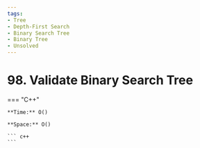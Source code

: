 ```yaml
---
tags:
- Tree
- Depth-First Search
- Binary Search Tree
- Binary Tree
- Unsolved
---
```



# 98. Validate Binary Search Tree

=== "C++"

    **Time:** O()

    **Space:** O()

    ``` c++
    ```